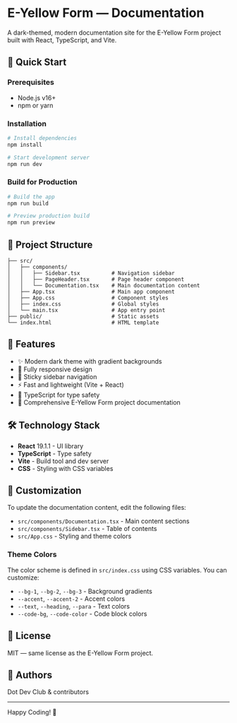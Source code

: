 # E-Yellow Form — Documentation

A dark-themed, modern documentation site for the E-Yellow Form project built with React, TypeScript, and Vite.

## 🚀 Quick Start

### Prerequisites
- Node.js v16+ 
- npm or yarn

### Installation

```bash
# Install dependencies
npm install

# Start development server
npm run dev
```

### Build for Production

```bash
# Build the app
npm run build

# Preview production build
npm run preview
```

## 📁 Project Structure

```
├── src/
│   ├── components/
│   │   ├── Sidebar.tsx          # Navigation sidebar
│   │   ├── PageHeader.tsx       # Page header component
│   │   └── Documentation.tsx    # Main documentation content
│   ├── App.tsx                  # Main app component
│   ├── App.css                  # Component styles
│   ├── index.css                # Global styles
│   └── main.tsx                 # App entry point
├── public/                      # Static assets
└── index.html                   # HTML template
```

## 🎨 Features

- ✨ Modern dark theme with gradient backgrounds
- 📱 Fully responsive design
- 🧭 Sticky sidebar navigation
- ⚡ Fast and lightweight (Vite + React)
- 🔧 TypeScript for type safety
- 📖 Comprehensive E-Yellow Form project documentation

## 🛠️ Technology Stack

- **React** 19.1.1 - UI library
- **TypeScript** - Type safety
- **Vite** - Build tool and dev server
- **CSS** - Styling with CSS variables

## 📝 Customization

To update the documentation content, edit the following files:
- `src/components/Documentation.tsx` - Main content sections
- `src/components/Sidebar.tsx` - Table of contents
- `src/App.css` - Styling and theme colors

### Theme Colors

The color scheme is defined in `src/index.css` using CSS variables. You can customize:

- `--bg-1`, `--bg-2`, `--bg-3` - Background gradients
- `--accent`, `--accent-2` - Accent colors
- `--text`, `--heading`, `--para` - Text colors
- `--code-bg`, `--code-color` - Code block colors

## 📄 License

MIT — same license as the E-Yellow Form project.

## 👥 Authors

Dot Dev Club & contributors

---

Happy Coding! 🚀